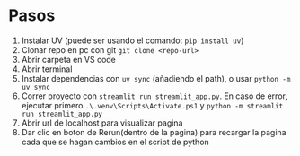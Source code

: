 # Pasos

1. Instalar UV (puede ser usando el comando: `pip install uv`)
2. Clonar repo en pc con git `git clone <repo-url>`
3. Abrir carpeta en VS code
4. Abrir terminal
5. Instalar dependencias con `uv sync` (añadiendo el path), o usar `python -m uv sync`
6. Correr proyecto con `streamlit run streamlit_app.py`. En caso de error, ejecutar primero `.\.venv\Scripts\Activate.ps1` y `python -m streamlit run streamlit_app.py`
7. Abrir url de localhost para visualizar pagina
8. Dar clic en boton de Rerun(dentro de la pagina) para recargar la pagina cada que se hagan cambios en el script de python
